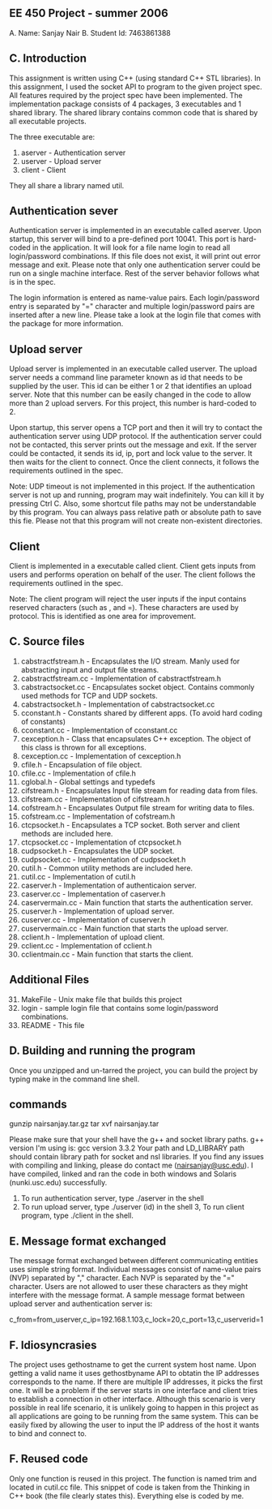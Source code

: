 EE 450 Project - summer 2006
-----------------------------

A. Name:          Sanjay Nair
B. Student Id:    7463861388

C. Introduction
---------------
This assignment is written using C++ (using standard C++ STL libraries). In this assignment, I used the socket API to program to the given project spec. All features required by the project spec have been implemented. The implementation package consists of 4 packages, 3 executables and 1 shared library. The shared library contains common code that is shared by all executable projects. 

The three executable are:
1. aserver - Authentication server
2. userver - Upload server
3. client  - Client

They all share a library named util.

Authentication sever
-------------------
Authentication server is implemented in an executable called aserver. Upon startup, this server will bind to a pre-defined port 10041. This port is hard-coded in the application. It will look for a file name login to read all login/password combinations. If this file does not exist, it will print out error message and exit. Please note that only one authentication server could be run on a single machine interface. Rest of the server behavior follows what is in the spec.

The login information is entered as name-value pairs. Each login/password entry is separated by "=" character and multiple login/password pairs are inserted after a new line. Please take a look at the login file that comes with the package for more information.

Upload server
-------------
Upload server is implemented in an executable called userver. The upload server needs a command line parameter known as id that needs to be supplied by the user. This id can be either 1 or 2 that identifies an upload server. Note that this number can be easily changed in the code to allow more than 2 upload servers. For this project, this number is hard-coded to 2.

Upon startup, this server opens a TCP port and then it will try to contact the authentication server using UDP protocol. If the authentication server could not be contacted, this server prints out the message and exit. If the server could be contacted, it sends its id, ip, port and lock value to the server. It then waits for the client to connect. Once the client connects, it follows the requirements outlined in the spec. 

Note: UDP timeout is not implemented in this project. If the authentication server is not up and running, program may wait indefinitely. You can kill it by pressing Ctrl C. Also, some shortcut file paths may not be understandable by this program. You can always pass relative path or absolute path to save this fie. Please not that this program will not create non-existent directories.

Client
------
Client is implemented in a executable called client. Client gets inputs from users and performs operation on behalf of the user. The client follows the requirements outlined in the spec.

Note: The client program will reject the user inputs if the input contains reserved characters (such as , and =). These characters are used by protocol. This is identified as one area for improvement.

C. Source files
---------------
1.  cabstractfstream.h  - Encapsulates the I/O stream. 
                          Manly used for abstracting input and output file streams.
2.  cabstractfstream.cc - Implementation of cabstractfstream.h
3.  cabstractsocket.cc  - Encapsulates socket object. 
                          Contains commonly used methods for TCP and UDP sockets.
4.  cabstractsocket.h   - Implementation of cabstractsocket.cc
5.  cconstant.h         - Constants shared by different apps. 
                          (To avoid hard coding of constants) 
6.  cconstant.cc        - Implementation of cconstant.cc
7.  cexception.h        - Class that encapsulates C++ exception. 
                          The object of this class is thrown for all exceptions.
8.  cexception.cc       - Implementation of cexception.h
9.  cfile.h             - Encapsulation of file object.
10. cfile.cc            - Implementation of cfile.h
11. cglobal.h           - Global settings and typedefs
12. cifstream.h         - Encapsulates Input file stream for reading data from files.
13. cifstream.cc        - Implementation of cifstream.h
14. cofstream.h         - Encapsulates Output file stream for writing data to files.
15. cofstream.cc        - Implementation of cofstream.h
16. ctcpsocket.h        - Encapsulates a TCP socket. Both server and client
                          methods are included here.
17. ctcpsocket.cc       - Implementation of ctcpsocket.h
18. cudpsocket.h        - Encapsulates the UDP socket. 
19. cudpsocket.cc       - Implementation of cudpsocket.h
20. cutil.h             - Common utility methods are included here.
21. cutil.cc            - Implementation of cutil.h
22. caserver.h          - Implementation of authenticaion server. 
23. caserver.cc         - Implementation of caserver.h
24. caservermain.cc     - Main function that starts the authentication server.
25. cuserver.h          - Implementation of upload server.
26. cuserver.cc         - Implementation of cuserver.h
27. cuservermain.cc     - Main function that starts the upload server.
28. cclient.h           - Implementation of upload client.
29. cclient.cc          - Implementation of cclient.h
30. cclientmain.cc      - Main function that starts the client.

Additional Files
----------------
31. MakeFile            - Unix make file that builds this project
33. login               - sample login file that contains 
                          some login/password combinations.
33. README              - This file

D. Building and running the program
-----------------------------------
Once you unzipped and un-tarred the project, you can build the project by typing make in the command line shell. 

commands
---------
gunzip nairsanjay.tar.gz
tar xvf nairsanjay.tar


Please make sure that your shell have the g++ and socket library paths.
g++ version I'm using is: gcc version 3.3.2
Your path and LD_LIBRARY path should contain library path for socket and nsl libraries.
If you find any issues with compiling and linking, please do contact me (nairsanjay@usc.edu). I have compiled, linked and ran the code in both windows and Solaris (nunki.usc.edu) successfully.

1. To run authentication server, type ./aserver in  the shell
2. To run upload server, type ./userver (id) in the shell
3, To run client program, type ./client in the shell.

E. Message format exchanged
------------------------------
The message format exchanged between different communicating entities uses  simple string format. Individual messages consist of name-value pairs (NVP) separated by "," character. Each NVP is separated by the "=" character. Users are not allowed to user these characters as they might interfere with the message format. A sample message format between upload server and authentication server is: 

c_from=from_userver,c_ip=192.168.1.103,c_lock=20,c_port=13,c_userverid=1


F. Idiosyncrasies
-----------------
The project uses gethostname to get the current system host name. Upon getting a valid name it uses gethostbyname API to obtatin the IP addresses corresponds to the name. If there are multiple IP addresses, it picks the first one. It will be a problem if the server starts in one interface and client tries to establish a connection in other interface. Although this scenario is very possible in real life scenario, it is unlikely going to happen in this project as all applications are going to be running from the same system. This can be easily fixed by allowing the user to input the IP address of the host it wants to bind and connect to.

F. Reused code
-----------------
Only one function is reused in this project. The function is named trim and located in cutil.cc file. This snippet of code is taken from the Thinking in C++ book (the file clearly states this). Everything else is coded by me.

